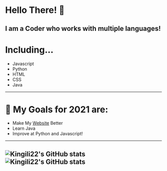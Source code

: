 # Hello There! 👋
I am a Coder who works with multiple languages!
----
# Including...
- Javascript
- Python
- HTML
- CSS
- Java
----
# 🎉 My Goals for 2021 are: 
- Make My [Website](https://kingili.me) Better
- Learn Java
- Improve at Python and Javascript!
----
![Kingili22's GitHub stats](https://github-readme-stats.vercel.app/api?username=kingili22&show_icons=true&theme=onedark)
![Kingili22's GitHub stats](https://github-readme-stats.vercel.app/api/top-langs/?username=kingili22&layout=compact&theme=dark)
----

